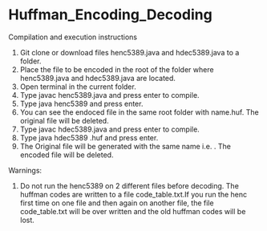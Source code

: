 # Huffman_Encoding_Decoding

Compilation and execution instructions
1. Git clone or download files henc5389.java and hdec5389.java to a folder.
2. Place the file to be encoded in the root of the folder where henc5389.java and hdec5389.java are located.
3. Open terminal in the current folder.
4. Type javac henc5389.java and press enter to compile.
5. Type java henc5389 <filename> and press enter.
6. You can see the endoced file in the same root folder with name<filename>.huf. The original file will be deleted.
7. Type javac hdec5389.java and press enter to compile.
8. Type java hdec5389 <filename>.huf and press enter.
9. The Original file will be generated with the same name i.e. <filename>. The encoded file will be deleted.

Warnings:
1. Do not run the henc5389 on 2 different files before decoding. The huffman codes are written to a file code_table.txt.If you run the henc first time on one file and then again on another file, the file code_table.txt will be over written and the old huffman codes will be lost.
